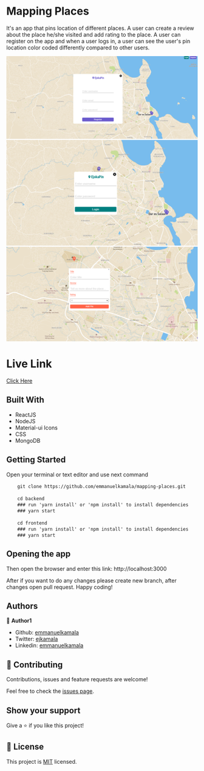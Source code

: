 # Mapping Places
It's an app that pins location of different places. A user can create a review about the place he/she visited and add rating to the place. A user can register on the app and when a user logs in, a user can see the user's pin location color coded differently compared to other users. 

![screenshot](./frontend/public/images/1.png)
![screenshot](./frontend/public/images/2.png)
![screenshot](./frontend/public/images/3.png)

# Live Link
<a href="https://ejokadashboard.netlify.app/">Click Here</a>


## Built With

- ReactJS
- NodeJS
- Material-ui Icons
- CSS
- MongoDB


## Getting Started

Open your terminal or text editor and use next command

        git clone https://github.com/emmanuelkamala/mapping-places.git

        cd backend
        ### run 'yarn install' or 'npm install' to install dependencies
        ### yarn start

        cd frontend
        ### run 'yarn install' or 'npm install' to install dependencies
        ### yarn start


## Opening the app

Then open the browser and enter this link:
http://localhost:3000

After if you want to do any changes please create new branch, after changes open pull request.
Happy coding! 

## Authors

👤 **Author1**

- Github: [emmanuelkamala](https://github.com/emmanuelkamala)
- Twitter: [ejkamala](https://twitter.com/ejkamala)
- Linkedin: [emmanuelkamala](https://linkedin.com/in/emmanuelkamala)

## 🤝 Contributing

Contributions, issues and feature requests are welcome!

Feel free to check the [issues page](issues/).

## Show your support

Give a ⭐️ if you like this project!


## 📝 License

This project is [MIT](lic.url) licensed.
